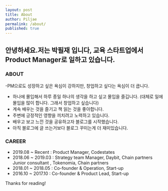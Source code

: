 ```yaml
---
layout: post
title: About
author: Piljae
permalink: /about/
published: true
---
```

## 안녕하세요.저는 박필재 입니다, 교육 스타트업에서 Product Manager로 일하고 있습니다.

### ABOUT

-PM으로도 성장하고 싶은 욕심이 강하지만, 창업하고 싶다는 욕심이 더 큽니다.
- 하나에 몰입해서 하루 종일 하나의 생각을 하고 싶고 몰입을 즐깁니다.
  (대체로 일에 몰입을 많이 합니다. 그래서 창업하고 싶습니다)
- 계속 배우는 것을 즐기고 책 읽는 것을 좋아합니다.
- 주변에 긍정적인 영향을 끼치려고 노력하고 있습니다. 
- 배우고 보고 느낀 것을 공유하고자 블로그를 시작했습니다.
- 아직 블로그에 글 쓰는거보다 블로그 꾸미는게 더 재미있습니다.


### CAREER


- 2019.08 ~ Recent    : Product Manager, Codestates
- 2018.06 ~ 2019.03  : Strategy team Manager, Daybit, Chain partners
				       Junior consultant ,  Tokenomia, Chain partners
- 2018.01 ~ 2018.05  : Co-founder & Operation, Start-up
- 2016.10 ~ 2017.10  : Co-founder & Product Lead, Start-up






Thanks for reading!
